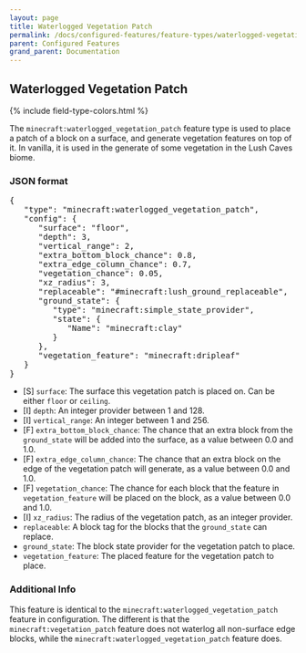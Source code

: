 ```yaml
---
layout: page
title: Waterlogged Vegetation Patch
permalink: /docs/configured-features/feature-types/waterlogged-vegetation-patch/
parent: Configured Features
grand_parent: Documentation
---
```


## Waterlogged Vegetation Patch

<head>
    {% include field-type-colors.html %}
</head>

The `minecraft:waterlogged_vegetation_patch` feature type is used to place a patch of a block on a surface, and generate vegetation features on top of it. In vanilla, it is used in the generate of some vegetation in the Lush Caves biome.

### JSON format

<pre>
{
   "type": "minecraft:waterlogged_vegetation_patch",
   "config": {
      "surface": "floor",
      "depth": 3,
      "vertical_range": 2,
      "extra_bottom_block_chance": 0.8,
      "extra_edge_column_chance": 0.7,
      "vegetation_chance": 0.05,
      "xz_radius": 3,
      "replaceable": "#minecraft:lush_ground_replaceable",
      "ground_state": {
         "type": "minecraft:simple_state_provider",
         "state": {
            "Name": "minecraft:clay"
         }
      },
      "vegetation_feature": "minecraft:dripleaf"
   }
}
</pre>

* <span str>[S]</span> `surface`: The surface this vegetation patch is placed on. Can be either `floor` or `ceiling`.
* <span int>[I]</span> `depth`: An integer provider between 1 and 128.
* <span int>[I]</span> `vertical_range`: An integer between 1 and 256.
* <span float>[F]</span> `extra_bottom_block_chance`: The chance that an extra block from the `ground_state` will be added into the surface, as a value between 0.0 and 1.0.
* <span float>[F]</span> `extra_edge_column_chance`: The chance that an extra block on the edge of the vegetation patch will generate, as a value between 0.0 and 1.0.
* <span float>[F]</span> `vegetation_chance`: The chance for each block that the feature in `vegetation_feature` will be placed on the block, as a value between 0.0 and 1.0.
* <span int>[I]</span> `xz_radius`: The radius of the vegetation patch, as an integer provider.
* `replaceable`: A block tag for the blocks that the `ground_state` can replace.
* `ground_state`: The block state provider for the vegetation patch to place.
* `vegetation_feature`: The placed feature for the vegetation patch to place.

### Additional Info

This feature is identical to the `minecraft:waterlogged_vegetation_patch` feature in configuration. The different is that the `minecraft:vegetation_patch` feature does not waterlog all non-surface edge blocks, while the `minecraft:waterlogged_vegetation_patch` feature does. 
    
